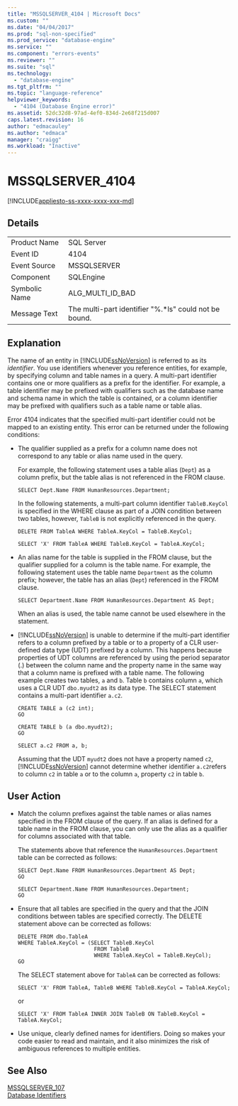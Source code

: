 ```yaml
---
title: "MSSQLSERVER_4104 | Microsoft Docs"
ms.custom: ""
ms.date: "04/04/2017"
ms.prod: "sql-non-specified"
ms.prod_service: "database-engine"
ms.service: ""
ms.component: "errors-events"
ms.reviewer: ""
ms.suite: "sql"
ms.technology: 
  - "database-engine"
ms.tgt_pltfrm: ""
ms.topic: "language-reference"
helpviewer_keywords: 
  - "4104 (Database Engine error)"
ms.assetid: 52dc32d8-97ad-4ef0-834d-2e68f215d007
caps.latest.revision: 16
author: "edmacauley"
ms.author: "edmaca"
manager: "craigg"
ms.workload: "Inactive"
---
```

# MSSQLSERVER_4104
[!INCLUDE[appliesto-ss-xxxx-xxxx-xxx-md](../../includes/appliesto-ss-xxxx-xxxx-xxx-md.md)]
  
## Details  
  
|||  
|-|-|  
|Product Name|SQL Server|  
|Event ID|4104|  
|Event Source|MSSQLSERVER|  
|Component|SQLEngine|  
|Symbolic Name|ALG_MULTI_ID_BAD|  
|Message Text|The multi-part identifier "%.*ls" could not be bound.|  
  
## Explanation  
The name of an entity in [!INCLUDE[ssNoVersion](../../includes/ssnoversion-md.md)] is referred to as its *identifier*. You use identifiers whenever you reference entities, for example, by specifying column and table names in a query. A multi-part identifier contains one or more qualifiers as a prefix for the identifier. For example, a table identifier may be prefixed with qualifiers such as the database name and schema name in which the table is contained, or a column identifier may be prefixed with qualifiers such as a table name or table alias.  
  
Error 4104 indicates that the specified multi-part identifier could not be mapped to an existing entity. This error can be returned under the following conditions:  
  
-   The qualifier supplied as a prefix for a column name does not correspond to any table or alias name used in the query.  
  
    For example, the following statement uses a table alias (`Dept`) as a column prefix, but the table alias is not referenced in the FROM clause.  
  
    ```  
    SELECT Dept.Name FROM HumanResources.Department;  
    ```  
  
    In the following statements, a multi-part column identifier `TableB.KeyCol` is specified in the WHERE clause as part of a JOIN condition between two tables, however, `TableB` is not explicitly referenced in the query.  
  
    ```  
    DELETE FROM TableA WHERE TableA.KeyCol = TableB.KeyCol;  
    ```  
  
    ```  
    SELECT 'X' FROM TableA WHERE TableB.KeyCol = TableA.KeyCol;  
    ```  
  
-   An alias name for the table is supplied in the FROM clause, but the qualifier supplied for a column is the table name. For example, the following statement uses the table name `Department` as the column prefix; however, the table has an alias (`Dept`) referenced in the FROM clause.  
  
    ```  
    SELECT Department.Name FROM HumanResources.Department AS Dept;  
    ```  
  
    When an alias is used, the table name cannot be used elsewhere in the statement.  
  
-   [!INCLUDE[ssNoVersion](../../includes/ssnoversion-md.md)] is unable to determine if the multi-part identifier refers to a column prefixed by a table or to a property of a CLR user-defined data type (UDT) prefixed by a column. This happens because properties of UDT columns are referenced by using the period separator (.) between the column name and the property name in the same way that a column name is prefixed with a table name. The following example creates two tables, `a` and `b`. Table `b` contains column `a`, which uses a CLR UDT `dbo.myudt2` as its data type. The SELECT statement contains a multi-part identifier `a.c2`.  
  
    ```  
    CREATE TABLE a (c2 int);   
    GO  
    ```  
  
    ```  
    CREATE TABLE b (a dbo.myudt2);   
    GO  
    ```  
  
    ```  
    SELECT a.c2 FROM a, b;   
    ```  
  
    Assuming that the UDT `myudt2` does not have a property named `c2`, [!INCLUDE[ssNoVersion](../../includes/ssnoversion-md.md)] cannot determine whether identifier `a.c2`refers to column `c2` in table `a` or to the column `a`, property `c2` in table `b`.  
  
## User Action  
  
-   Match the column prefixes against the table names or alias names specified in the FROM clause of the query. If an alias is defined for a table name in the FROM clause, you can only use the alias as a qualifier for columns associated with that table.  
  
    The statements above that reference the `HumanResources.Department` table can be corrected as follows:  
  
    ```  
    SELECT Dept.Name FROM HumanResources.Department AS Dept;  
    GO  
    ```  
  
    ```  
    SELECT Department.Name FROM HumanResources.Department;  
    GO  
    ```  
  
-   Ensure that all tables are specified in the query and that the JOIN conditions between tables are specified correctly. The DELETE statement above can be corrected as follows:  
  
    ```  
    DELETE FROM dbo.TableA  
    WHERE TableA.KeyCol = (SELECT TableB.KeyCol   
                            FROM TableB   
                            WHERE TableA.KeyCol = TableB.KeyCol);  
    GO  
    ```  
  
    The SELECT statement above for `TableA` can be corrected as follows:  
  
    ```  
    SELECT 'X' FROM TableA, TableB WHERE TableB.KeyCol = TableA.KeyCol;  
    ```  
  
    or  
  
    ```  
    SELECT 'X' FROM TableA INNER JOIN TableB ON TableB.KeyCol = TableA.KeyCol;  
    ```  
  
-   Use unique, clearly defined names for identifiers. Doing so makes your code easier to read and maintain, and it also minimizes the risk of ambiguous references to multiple entities.  
  
## See Also  
[MSSQLSERVER_107](~/relational-databases/errors-events/mssqlserver-107-database-engine-error.md)  
[Database Identifiers](~/relational-databases/databases/database-identifiers.md)  
  
